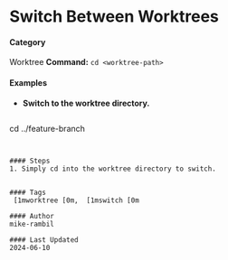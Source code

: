 # Switch Between Worktrees


#### Category
Worktree
**Command:** `cd <worktree-path>`

#### Examples
- **Switch to the worktree directory.**

  ```sh
cd ../feature-branch
```


#### Steps
1. Simply cd into the worktree directory to switch.


#### Tags
 [1mworktree [0m,  [1mswitch [0m

#### Author
mike-rambil

#### Last Updated
2024-06-10
